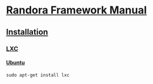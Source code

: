 # [Randora Framework Manual](/README.md)

## [Installation](/manual/installation/README.md)

### [LXC](/manual/installation/lxc/README.md)

#### [Ubuntu](/manual/installation/lxc/ubuntu/README.md)

    sudo apt-get install lxc
